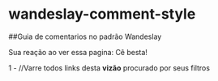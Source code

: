 # wandeslay-comment-style
##Guia de comentarios no padrão Wandeslay

Sua reação ao ver essa pagina: Cê besta!



1 -  //Varre todos links desta **vizão** procurado por seus filtros



